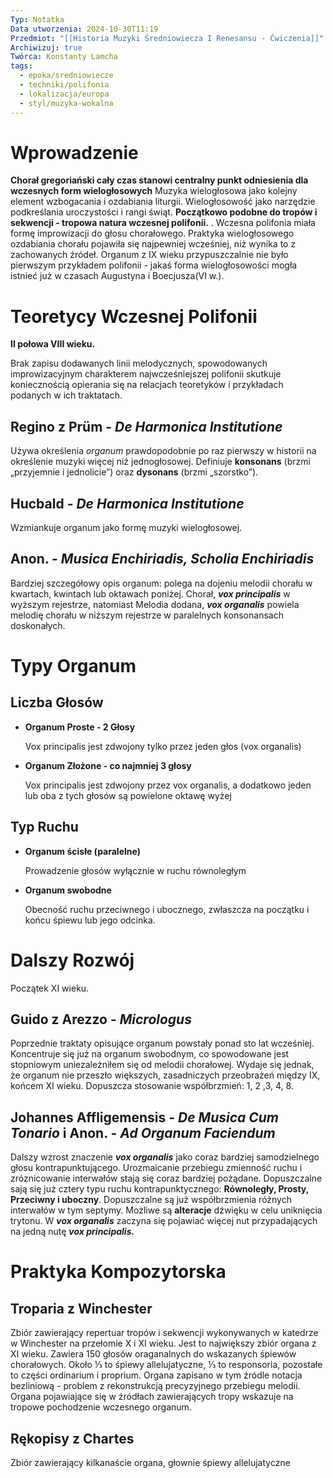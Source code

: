```yaml
---
Typ: Notatka
Data utworzenia: 2024-10-30T11:19
Przedmiot: "[[Historia Muzyki Średniowiecza I Renesansu - Ćwiczenia]]"
Archiwizuj: true
Twórca: Konstanty Lamcha
tags:
  - epoka/sredniowiecze
  - techniki/polifonia
  - lokalizacja/europa
  - styl/muzyka-wokalna
---
```

# Wprowadzenie

**Chorał gregoriański cały czas stanowi centralny punkt odniesienia dla wczesnych form wielogłosowych** Muzyka wielogłosowa jako kolejny element wzbogacania i ozdabiania liturgii. Wielogłosowość jako narzędzie podkreślania uroczystości i rangi świąt. **Początkowo podobne do tropów i sekwencji - tropowa natura wczesnej polifonii.** . Wczesna polifonia miała formę improwizacji do głosu chorałowego. Praktyka wielogłosowego ozdabiania chorału pojawiła się najpewniej wcześniej, niż wynika to z zachowanych źródeł. Organum z IX wieku przypuszczalnie nie było pierwszym przykładem polifonii - jakaś forma wielogłosowości mogła istnieć już w czasach Augustyna i Boecjusza(VI w.).

# Teoretycy Wczesnej Polifonii

**II połowa VIII wieku.**

Brak zapisu dodawanych linii melodycznych, spowodowanych improwizacyjnym charakterem najwcześniejszej polifonii skutkuje koniecznością opierania się na relacjach teoretyków i przykładach podanych w ich traktatach.

## Regino z Prüm - _De Harmonica Institutione_

Używa określenia _organum_ prawdopodobnie po raz pierwszy w historii na określenie muzyki więcej niż jednogłosowej. Definiuje **konsonans** (brzmi „przyjemnie i jednolicie”) oraz **dysonans** (brzmi „szorstko”).

## Hucbald - _De Harmonica Institutione_

Wzmiankuje organum jako formę muzyki wielogłosowej.

## Anon. - _Musica Enchiriadis, Scholia Enchiriadis_

Bardziej szczegółowy opis organum: polega na dojeniu melodii chorału w kwartach, kwintach lub oktawach poniżej. Chorał, _**vox principalis**_ w wyższym rejestrze, natomiast Melodia dodana, _**vox organalis**_ powiela melodię chorału w niższym rejestrze w paralelnych konsonansach doskonałych.

  

# Typy Organum

## Liczba Głosów

- **Organum Proste - 2 Głosy**
    
    Vox principalis jest zdwojony tylko przez jeden głos (vox organalis)
    
- **Organum Złożone - co najmniej 3 głosy**
    
    Vox principalis jest zdwojony przez vox organalis, a dodatkowo jeden lub oba z tych głosów są powielone oktawę wyżej
    

## Typ Ruchu

- **Organum ścisłe (paralelne)**
    
    Prowadzenie głosów wyłącznie w ruchu równoległym
    
- **Organum swobodne**
    
    Obecność ruchu przeciwnego i ubocznego, zwłaszcza na początku i końcu śpiewu lub jego odcinka.
    

# Dalszy Rozwój

Początek XI wieku.

## Guido z Arezzo - _Micrologus_

Poprzednie traktaty opisujące organum powstały ponad sto lat wcześniej. Koncentruje się już na organum swobodnym, co spowodowane jest stopniowym uniezależniłem się od melodii chorałowej. Wydaje się jednak, że organum nie przeszło większych, zasadniczych przeobrażeń między IX, końcem XI wieku. Dopuszcza stosowanie współbrzmień: 1, 2 ,3, 4, 8.

## Johannes Affligemensis - _De Musica Cum Tonario_ i Anon. - _Ad Organum Faciendum_

Dalszy wzrost znaczenie _**vox organalis**_ jako coraz bardziej samodzielnego głosu kontrapunktującego. Urozmaicanie przebiegu zmienność ruchu i zróznicowanie interwałów stają się coraz bardziej pożądane. Dopuszczalne sają się już cztery typu ruchu kontrapunktycznego: **Równoległy, Prosty, Przeciwny i uboczny**. Dopuszczalne są już współbrzmienia różnych interwałów w tym septymy. Możliwe są **alteracje** dźwięku w celu uniknięcia trytonu. W _**vox organalis**_ zaczyna się pojawiać więcej nut przypadających na jedną nutę _**vox principalis.**_

# Praktyka Kompozytorska

## Troparia z Winchester

Zbiór zawierający repertuar tropów i sekwencji wykonywanych w katedrze w Winchester na przełomie X i XI wieku. Jest to największy zbiór organa z XI wieku. Zawiera 150 głosów oraganalnych do wskazanych śpiewów chorałowych. Około ⅓ to śpiewy allelujatyczne, ⅓ to responsoria, pozostałe to części ordinarium i proprium. Organa zapisano w tym źródle notacja bezliniową - problem z rekonstrukcją precyzyjnego przebiegu melodii. Organa pojawiające się w źródłach zawierających tropy wskazuje na tropowe pochodzenie wczesnego organum.

## Rękopisy z Chartes

Zbiór zawierający kilkanaście organa, głownie śpiewy allelujatyczne